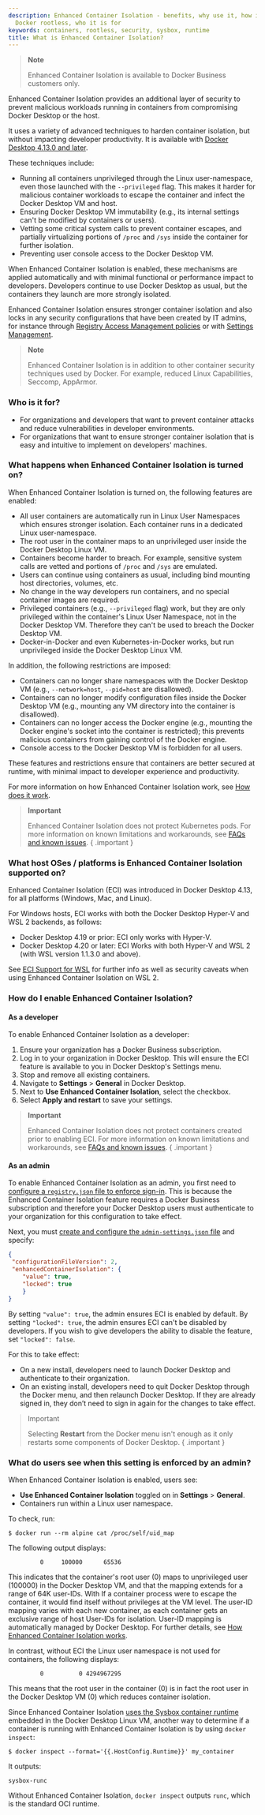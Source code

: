 ```yaml
---
description: Enhanced Container Isolation - benefits, why use it, how it differs to
  Docker rootless, who it is for
keywords: containers, rootless, security, sysbox, runtime
title: What is Enhanced Container Isolation?
---
```


>**Note**
>
>Enhanced Container Isolation is available to Docker Business customers only.

Enhanced Container Isolation provides an additional layer of security to prevent malicious workloads running in containers from compromising Docker Desktop or the host.

It uses a variety of advanced techniques to harden container isolation, but without impacting developer productivity. It is available with [Docker Desktop 4.13.0 and later](../../release-notes.md).

These techniques include:
- Running all containers unprivileged through the Linux user-namespace, even those launched with the `--privileged` flag. This makes it harder for malicious container workloads to escape the container and infect the Docker Desktop VM and host.
- Ensuring Docker Desktop VM immutability (e.g., its internal settings can't be modified by containers or users).
- Vetting some critical system calls to prevent container escapes, and partially virtualizing portions of `/proc` and `/sys` inside the container for further isolation.
- Preventing user console access to the Docker Desktop VM.

When Enhanced Container Isolation is enabled, these mechanisms are applied automatically and with minimal functional or performance impact to developers. Developers continue to use Docker Desktop as usual, but the containers they launch are more strongly isolated.

Enhanced Container Isolation ensures stronger container isolation and also locks in any security configurations that have been created by IT admins, for instance through [Registry Access Management policies](../registry-access-management.md) or with [Settings Management](../settings-management/_index.md).

>**Note**
>
> Enhanced Container Isolation is in addition to other container security techniques used by Docker. For example, reduced Linux Capabilities, Seccomp, AppArmor.

### Who is it for?

- For organizations and developers that want to prevent container attacks and reduce vulnerabilities in developer environments.
- For organizations that want to ensure stronger container isolation that is easy and intuitive to implement on developers' machines.

### What happens when Enhanced Container Isolation is turned on?

When Enhanced Container Isolation is turned on, the following features are enabled:

- All user containers are automatically run in Linux User Namespaces which ensures stronger isolation. Each container runs in a dedicated Linux user-namespace.
- The root user in the container maps to an unprivileged user inside the Docker Desktop Linux VM.
- Containers become harder to breach. For example, sensitive system calls are vetted and portions of `/proc` and `/sys` are emulated.
- Users can continue using containers as usual, including bind mounting host directories, volumes, etc.
- No change in the way developers run containers, and no special container images are required.
- Privileged containers (e.g., `--privileged` flag) work, but they are only privileged within the container's Linux User Namespace, not in the Docker Desktop VM. Therefore they can't be used to breach the Docker Desktop VM.
- Docker-in-Docker and even Kubernetes-in-Docker works, but run unprivileged inside the Docker Desktop Linux VM.

In addition, the following restrictions are imposed:

- Containers can no longer share namespaces with the Docker Desktop VM (e.g., `--network=host`, `--pid=host` are disallowed).
- Containers can no longer modify configuration files inside the Docker Desktop VM (e.g., mounting any VM directory into the container is disallowed).
- Containers can no longer access the Docker engine (e.g., mounting the Docker engine's socket into the container is restricted); this prevents malicious containers from gaining control of the Docker engine.
- Console access to the Docker Desktop VM is forbidden for all users.

These features and restrictions ensure that containers are better secured at runtime, with minimal impact to developer experience and productivity.

For more information on how Enhanced Container Isolation work, see [How does it work](how-eci-works.md).

>**Important**
>
>Enhanced Container Isolation does not protect Kubernetes pods. For more information on known limitations and workarounds, see [FAQs and known issues](faq.md).
{ .important }

### What host OSes / platforms is Enhanced Container Isolation supported on?

Enhanced Container Isolation (ECI) was introduced in Docker Desktop 4.13, for all platforms (Windows, Mac, and Linux).

For Windows hosts, ECI works with both the Docker Desktop Hyper-V and WSL 2 backends, as follows:

- Docker Desktop 4.19 or prior: ECI only works with Hyper-V.
- Docker Desktop 4.20 or later: ECI Works with both Hyper-V and WSL 2 (with WSL version 1.1.3.0 and above).

See [ECI Support for WSL](limitations.md#eci-support-for-wsl) for further info as well as security caveats when using Enhanced Container Isolation on WSL 2.

### How do I enable Enhanced Container Isolation?

#### As a developer

To enable Enhanced Container Isolation as a developer:
1. Ensure your organization has a Docker Business subscription.
2. Log in to your organization in Docker Desktop. This will ensure the ECI feature is available to you in Docker Desktop's Settings menu.
3. Stop and remove all existing containers.
4. Navigate to **Settings** > **General** in Docker Desktop.
5. Next to **Use Enhanced Container Isolation**, select the checkbox.
6. Select **Apply and restart** to save your settings.

>**Important**
>
>Enhanced Container Isolation does not protect containers created prior to enabling ECI. For more information on known limitations and workarounds, see [FAQs and known issues](faq.md).
{ .important }

#### As an admin

To enable Enhanced Container Isolation as an admin, you first need to [configure a `registry.json` file to enforce sign-in](../../../docker-hub/configure-sign-in.md). This is because the Enhanced Container Isolation feature requires a Docker Business subscription and therefore your Docker Desktop users must authenticate to your organization for this configuration to take effect.

Next, you must [create and configure the `admin-settings.json` file](../settings-management/configure.md) and specify:

```JSON
{
 "configurationFileVersion": 2,
 "enhancedContainerIsolation": {
    "value": true,
    "locked": true
    }
}
```

By setting `"value": true`, the admin ensures ECI is enabled by default. By setting `"locked": true`, the admin ensures ECI can't be disabled by developers. If you wish to give developers the ability to disable the feature, set `"locked": false`.

For this to take effect:

- On a new install, developers need to launch Docker Desktop and authenticate to their organization.
- On an existing install, developers need to quit Docker Desktop through the Docker menu, and then relaunch Docker Desktop. If they are already signed in, they don’t need to sign in again for the changes to take effect.

>Important
  >
  >Selecting **Restart** from the Docker menu isn't enough as it only restarts some components of Docker Desktop.
  { .important }

### What do users see when this setting is enforced by an admin?

When Enhanced Container Isolation is enabled, users see:
- **Use Enhanced Container Isolation** toggled on in **Settings** > **General**.
- Containers run within a Linux user namespace.

To check, run:

```
$ docker run --rm alpine cat /proc/self/uid_map
```

The following output displays:

```
         0     100000      65536
```

This indicates that the container's root user (0) maps to unprivileged user
(100000) in the Docker Desktop VM, and that the mapping extends for a range of
64K user-IDs. With If a container process were to escape the container, it would
find itself without privileges at the VM level. The user-ID mapping varies with
each new container, as each container gets an exclusive range of host User-IDs
for isolation. User-ID mapping is automatically managed by Docker Desktop. For
further details, see [How Enhanced Container Isolation works](how-eci-works.md).

In contrast, without ECI the Linux user namespace is not used for containers, the following displays:

```
         0          0 4294967295
```

This means that the root user in the container (0) is in fact the root user in the Docker Desktop VM (0) which reduces container isolation.

Since Enhanced Container Isolation [uses the Sysbox container runtime](how-eci-works.md) embedded in the Docker Desktop Linux VM, another way to determine if a container is running with Enhanced Container Isolation is by using `docker inspect`:

```console
$ docker inspect --format='{{.HostConfig.Runtime}}' my_container
```

It outputs:

```
sysbox-runc
```

Without Enhanced Container Isolation, `docker inspect` outputs `runc`, which is the standard OCI runtime.
